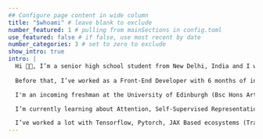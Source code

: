 ```yaml
---
## Configure page content in wide column
title: "$whoami" # leave blank to exclude
number_featured: 1 # pulling from mainSections in config.toml
use_featured: false # if false, use most recent by date
number_categories: 3 # set to zero to exclude
show_intro: true
intro: |
  Hi 👋🏻, I’m a senior high school student from New Delhi, India and I want to pursue deep learning in my higher education. I currently work as a author at Weights and Biases.
  
  Before that, I’ve worked as a Front-End Developer with 6 months of internship experience in a leading educational startup. I also have a tech firm which I started with a couple of friends and we take industry projects for App and Web development. I’ve also worked a lot with IoT and Robotics having won multiple hackathon’s and represented my projects in the National Science Exhibition consecutively for 2 years. Two of my projects on Fake News Classification and Regression Analysis of Primary Biliary Cirrhosis are currently being mentored by Intel under the AI 4 Youth program.

  I'm an incoming freshman at the University of Edinburgh (Bsc Hons Artificial Intelligence and Computer Science)

  I’m currently learning about Attention, Self-Supervised Representation Learning, Graphical Models and Medical Imaging (Prognosis, some regression analysis as well).

  I’ve worked a lot with Tensorflow, Pytorch, JAX Based ecosystems (Trax, Flax, Objax, …).
---
```

